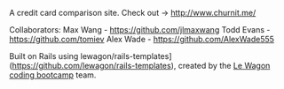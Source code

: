 A credit card comparison site. Check out -> http://www.churnit.me/

Collaborators:
Max Wang - https://github.com/jlmaxwang
Todd Evans - https://github.com/tomiev
Alex Wade - https://github.com/AlexWade555

Built on Rails using lewagon/rails-templates] (https://github.com/lewagon/rails-templates), created by the [Le Wagon coding bootcamp](https://www.lewagon.com) team.
